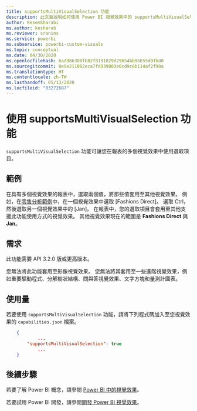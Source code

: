 ```yaml
---
title: supportsMultiVisualSelection 功能
description: 此文章說明如何使用 Power BI 視覺效果中的 supportsMultiVisualSelection 功能與其需求。
author: KesemSharabi
ms.author: kesharab
ms.reviewer: sranins
ms.service: powerbi
ms.subservice: powerbi-custom-visuals
ms.topic: conceptual
ms.date: 04/30/2020
ms.openlocfilehash: 6ad986308fb82f8191829d29654bb96b55d0fbd0
ms.sourcegitcommit: 0e9e211082eca7fd939803e0cd9c6b114af2f90a
ms.translationtype: HT
ms.contentlocale: zh-TW
ms.lasthandoff: 05/13/2020
ms.locfileid: "83272687"
---
```

# <a name="use-the-supportsmultivisualselection-feature"></a>使用 supportsMultiVisualSelection 功能

`supportsMultiVisualSelection` 功能可讓您在報表的多個視覺效果中使用選取項目。

## <a name="example"></a>範例

在具有多個視覺效果的報表中，選取兩個值，將那些值套用至其他視覺效果。 例如，在[零售分析範例](../../create-reports/sample-retail-analysis.md)中，在一個視覺效果中選取 [Fashions Direct]。 選取 Ctrl，然後選取另一個視覺效果中的 [Jan]。 在報表中，您的選取項目會套用至其他支援此功能使用方式的視覺效果。 其他視覺效果現在的範圍是 **Fashions Direct** 與 **Jan**。

## <a name="requirements"></a>需求

此功能需要 API 3.2.0 版或更高版本。

您無法將此功能套用至影像視覺效果。 您無法將其套用至一些進階視覺效果，例如重要驅動程式、分解樹狀結構、問與答視覺效果、文字方塊和量測計圖表。

## <a name="usage"></a>使用量

若要使用 `supportsMultiVisualSelection` 功能，請將下列程式碼加入至您視覺效果的 `capabilities.json` 檔案。

```json
    {   
            ...
        "supportsMultiVisualSelection": true
            ...
    }
```

## <a name="next-steps"></a>後續步驟

若要了解 Power BI 概念，請參閱 [Power BI 中的視覺效果](power-bi-visuals-concept.md)。

若要試用 Power BI 開發，請參閱[開發 Power BI 視覺效果](custom-visual-develop-tutorial.md)。
